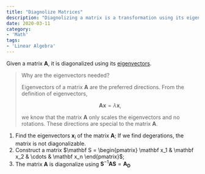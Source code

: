 ```yaml
---
title: "Diagnolize Matrices"
description: "Diagnolizing a matrix is a transformation using its eigen space."
date: 2020-03-11
category:
- 'Math'
tags:
- 'Linear Algebra'
---
```



Given a matrix $\mathbf A$, it is diagonalized using its [eigenvectors](../eigendecomposition).

> Why are the eigenvectors needed?
>
> Eigenvectors of a matrix $\mathbf A$ are the preferred directions. From the definition of eigenvectors,
>
> $$
> \mathbf A \mathbf x = \lambda \mathbf x,
> $$
>
> we know that the matrix $\mathbf A$ only scales the eigenvectors and no rotations. These directions are special to the matrix $\mathbf A$.



1. Find the eigenvectors $\mathbf x_i$ of the matrix $\mathbf A$; If we find degerations, the matrix is not diagonalizable.
2. Construct a matrix $\mathbf S = \begin{pmatrix} \mathbf x_1 & \mathbf x_2 & \cdots & \mathbf x_n \end{pmatrix}$;
3. The matrix $\mathbf A$ is diagonalize using $\mathbf S^{-1} \mathbf A \mathbf S = \mathbf {A_D}$